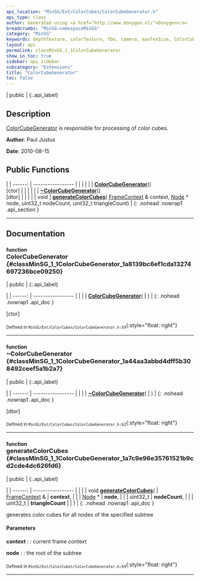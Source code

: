 ```yaml
---
api_location: "MinSG/Ext/ColorCubes/ColorCubeGenerator.h"
api_type: class
author: Generated using <a href="http://www.doxygen.nl/">Doxygen</a>
breadcrumbs: "MinSG:namespaceMinSG"
category: "MinSG"
keywords: depthTexture, colorTexture, fbo, camera, maxTexSize, ColorCubeGenerator, ~ColorCubeGenerator, generateColorCubes, processColorCubes, processColorCube, prepareCamera
layout: api
permalink: classMinSG_1_1ColorCubeGenerator
show_in_toc: true
sidebar: api_sidebar
subcategory: "Extensions"
title: "ColorCubeGenerator"
toc: false
---
```


| public |
{:.api_label}

## Description



 [ColorCubeGenerator](classMinSG_1_1ColorCubeGenerator) is responsible for processing of color cubes.



**Author**: Paul Justus



**Date**: 2010-08-15





## Public Functions

|
| ------: | ----------------- |
|  | |
|  | **[ColorCubeGenerator](#classMinSG_1_1ColorCubeGenerator_1a8139bc6ef1cda13274697236bce09250)**() <br/> [ctor] |
|  | |
|  | **[~ColorCubeGenerator](#classMinSG_1_1ColorCubeGenerator_1a44aa3abbd4dff5b308492ceef5a1b2a7)**() <br/> [dtor] |
|  | |
| void | **[generateColorCubes](#classMinSG_1_1ColorCubeGenerator_1a7c9e96e35761521b9cd2cde4dc626fd6)**( [FrameContext](classMinSG_1_1FrameContext) & context,  [Node](classMinSG_1_1Node) * node, uint32_t nodeCount, uint32_t triangleCount) |
{: .nohead .nowrap1 .api_section }


-------------------------------------------------------------------

## Documentation

### <small>function</small><br/> ColorCubeGenerator {#classMinSG_1_1ColorCubeGenerator_1a8139bc6ef1cda13274697236bce09250}

| public |
{:.api_label}

|
| ------: | ----------------- |
|  |
|  **[ColorCubeGenerator](#classMinSG_1_1ColorCubeGenerator_1a8139bc6ef1cda13274697236bce09250)**( |  ) |
{: .nohead .nowrap1 .api_doc }

[ctor]





<sub>Defined in `MinSG/Ext/ColorCubes/ColorCubeGenerator.h:59`</sub>{:style="float: right"}

-------------------------------------------------------------------

### <small>function</small><br/> ~ColorCubeGenerator {#classMinSG_1_1ColorCubeGenerator_1a44aa3abbd4dff5b308492ceef5a1b2a7}

| public |
{:.api_label}

|
| ------: | ----------------- |
|  |
|  **[~ColorCubeGenerator](#classMinSG_1_1ColorCubeGenerator_1a44aa3abbd4dff5b308492ceef5a1b2a7)**( |  ) |
{: .nohead .nowrap1 .api_doc }

[dtor]





<sub>Defined in `MinSG/Ext/ColorCubes/ColorCubeGenerator.h:62`</sub>{:style="float: right"}

-------------------------------------------------------------------

### <small>function</small><br/> generateColorCubes {#classMinSG_1_1ColorCubeGenerator_1a7c9e96e35761521b9cd2cde4dc626fd6}

| public |
{:.api_label}

|
| ------: | ----------------- |
|  |
| void **[generateColorCubes](#classMinSG_1_1ColorCubeGenerator_1a7c9e96e35761521b9cd2cde4dc626fd6)**( |  [FrameContext](classMinSG_1_1FrameContext) & | **context**, |
| |  [Node](classMinSG_1_1Node) * | **node**, |
| | uint32_t | **nodeCount**, |
| | uint32_t | **triangleCount** |
|   ) |
{: .nohead .nowrap1 .api_doc }



generates color cubes for all nodes of the specified subtree
#### Parameters
**context**
:  : current frame context



**node**
:  : the root of the subtree







<sub>Defined in `MinSG/Ext/ColorCubes/ColorCubeGenerator.h:69`</sub>{:style="float: right"}

-------------------------------------------------------------------

